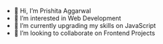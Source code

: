 - 👋 Hi, I’m Prishita Aggarwal
- 👀 I’m interested in Web Development
- 🌱 I’m currently upgrading my skills on JavaScript
- 💞️ I’m looking to collaborate on Frontend Projects

<!---
Prishita02/Prishita02 is a ✨ special ✨ repository because its `README.md` (this file) appears on your GitHub profile.
You can click the Preview link to take a look at your changes.
--->
